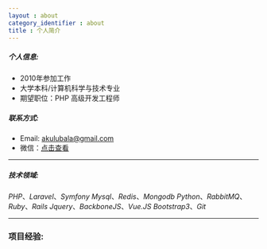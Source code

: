 ```yaml
---
layout : about
category_identifier : about
title : 个人简介
---
```


##### 个人信息:
 - 2010年参加工作
 - 大学本科/计算机科学与技术专业 
 - 期望职位：PHP 高级开发工程师

##### 联系方式:
 - Email: akulubala@gmail.com
 - 微信：<a href="https://akulubala.github.io/public/images/qr_code.jpg" target="_blank">点击查看</a>

------

##### 技术领域:

   *PHP*、*Laravel*、*Symfony*
   *Mysql*、*Redis*、*Mongodb*
   *Python*、*RabbitMQ*、
   *Ruby*、*Rails*
   *Jquery*、*BackboneJS*、*Vue.JS*
   *Bootstrap3*、*Git*

------

### 项目经验:

